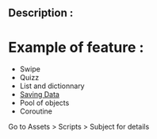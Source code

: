## Description :

# Example of feature :

- Swipe
- Quizz
- List and dictionnary
- <a href="./README/SavingData/">Saving Data</a>
- Pool of objects
- Coroutine

Go to Assets > Scripts > Subject for details

